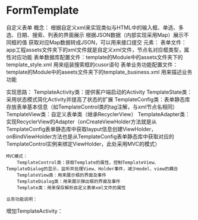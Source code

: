 # FormTemplate
自定义表单
概念：
    根据自定义xml来实现类似与HTML中的输入框、单选、多选、日期、搜索、列表的界面展示
    根据JSON数据（内部实现采用Map）展示不同框的值
    获取对应Map数据转成JSON，可以用来接口提交
元素：
    表单文件： app工程assets文件夹下的xml文件就是自定义xml文件，节点名对应框类型，属性对应功能
    表单数据库配置文件：template的Module中的assets文件夹下的template_style.xml 用来组装搜索框的cusor语句
    表单业务功能配置文件：template的Module中的aseets文件夹下的template_business.xml 用来描述业务功能

实现思路：
    TemplateActivity类：提供客户端启动的Activity
    TemplateState类：采用状态模式简化Activity并提高了状态的扩展
    TemplateConfig类：表单静态库存放表单基本信息（如TemplateControl类的tag注解，与xml节点名相同）
    TemplateView类：自定义表单类（继承RecyclerView）
    TemplateAdapter类：实现RecyclerView的Adapter（onCreateViewHolder方法就是从TemplateConfig表单静态库中获取layput信息创建ViewHolder，
        onBindViewHolder方法也是从TemplateConfig表单静态库中获取对应的TemplateControl实例来绑定ViewHolder，此处采用MVC的模式）

    MVC模式：
        TemplateControl类：获取Template的属性，控制TemplateView、TemplateDialog的显示，监听并处理View、Holder事件，减少model、view的耦合
        TemplateView类：用来展示框的界面及事件
        TemplateDialog类：用来展示弹出框的界面及事件
        Template类：用来保存解析自定义表单xml文件的属性

    业务功能说明：


增加TemplateActivity：

